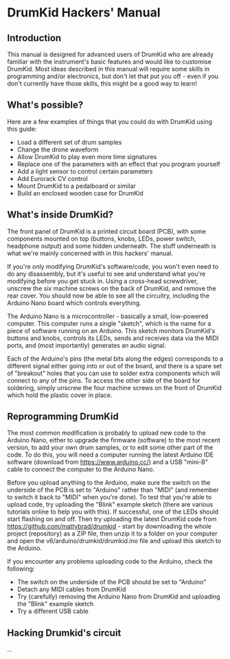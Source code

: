 # DrumKid Hackers' Manual
## Introduction
This manual is designed for advanced users of DrumKid who are already familiar with the instrument's basic features and would like to customise DrumKid. Most ideas described in this manual will require some skills in programming and/or electronics, but don't let that put you off - even if you don't currently have those skills, this might be a good way to learn!

## What's possible?
Here are a few examples of things that you could do with DrumKid using this guide:
- Load a different set of drum samples
- Change the drone waveform
- Allow DrumKid to play even more time signatures
- Replace one of the parameters with an effect that you program yourself
- Add a light sensor to control certain parameters
- Add Eurorack CV control
- Mount DrumKid to a pedalboard or similar
- Build an enclosed wooden case for DrumKid

## What's inside DrumKid?
The front panel of DrumKid is a printed circuit board (PCB), with some components mounted on top (buttons, knobs, LEDs, power switch, headphone output) and some hidden underneath. The stuff underneath is what we're mainly concerned with in this hackers' manual.

If you're only modifying DrumKid's software/code, you won't even need to do any disassembly, but it's useful to see and understand what you're modifying before you get stuck in. Using a cross-head screwdriver, unscrew the six machine screws on the back of DrumKid, and remove the rear cover. You should now be able to see all the circuitry, including the Arduino Nano board which controls everything.

The Arduino Nano is a microcontroller - basically a small, low-powered computer. This computer runs a single "sketch", which is the name for a piece of software running on an Arduino. This sketch monitors DrumKid's buttons and knobs, controls its LEDs, sends and receives data via the MIDI ports, and (most importantly) generates an audio signal.

Each of the Arduino's pins (the metal bits along the edges) corresponds to a different signal either going into or out of the board, and there is a spare set of "breakout" holes that you can use to solder extra components which will connect to any of the pins. To access the other side of the board for soldering, simply unscrew the four machine screws on the front of DrumKid which hold the plastic cover in place.

## Reprogramming DrumKid
The most common modification is probably to upload new code to the Arduino Nano, either to upgrade the firmware (software) to the most recent version, to add your own drum samples, or to edit some other part of the code. To do this, you will need a computer running the latest Arduino IDE software (download from https://www.arduino.cc/) and a USB "mini-B" cable to connect the computer to the Arduino Nano.

Before you upload anything to the Arduino, make sure the switch on the underside of the PCB is set to "Arduino" rather than "MIDI" (and remember to switch it back to "MIDI" when you're done). To test that you're able to upload code, try uploading the "Blink" example sketch (there are various tutorials online to help you with this). If successful, one of the LEDs should start flashing on and off. Then try uploading the latest DrumKid code from https://github.com/mattybrad/drumkid - start by downloading the whole project (repository) as a ZIP file, then unzip it to a folder on your computer and open the v6/arduino/drumkid/drumkid.ino file and upload this sketch to the Arduino.

If you encounter any problems uploading code to the Arduino, check the following:
- The switch on the underside of the PCB should be set to "Arduino"
- Detach any MIDI cables from DrumKid
- Try (carefully) removing the Arduino Nano from DrumKid and uploading the "Blink" example sketch
- Try a different USB cable

## Hacking Drumkid's circuit
...
